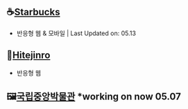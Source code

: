 ## ☕[Starbucks](https://youbine.github.io/Webpage_CloneCoding/Starbucks/index.html)

- 반응형 웹 & 모바일 | Last Updated on: 05.13

## 🍺[Hitejinro](https://youbine.github.io/Webpage_CloneCoding/Hitejinro/index.html)

- 반응형 웹

## 🖼[국립중앙박물관](https://youbine.github.io/Webpage_CloneCoding/Museum/index.html) \*working on now 05.07
